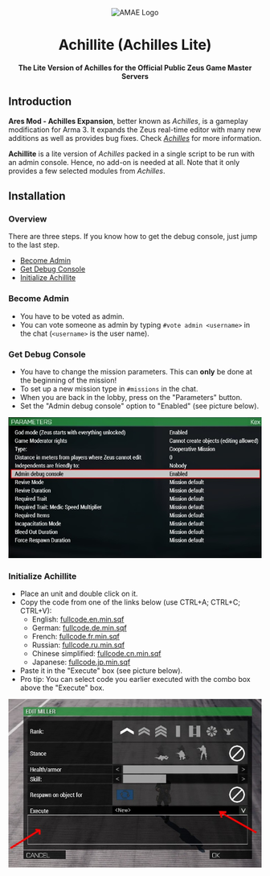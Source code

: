<p align="center">
    <img src="https://github.com/ArmaAchilles/AresModAchillesExpansion/blob/master/Pictures/logo/achilles_logo_whiteBackground.png" width="140" alt="AMAE Logo">
    <h1 align="center">Achillite (Achilles Lite)</h1>
    <h4 align="center">The Lite Version of Achilles for the Official Public Zeus Game Master Servers</h4>
</p>

## Introduction

**Ares Mod - Achilles Expansion**, better known as _Achilles_, is a gameplay modification for Arma 3. It expands the Zeus real-time editor with many new additions as well as provides bug fixes.
Check [_Achilles_](https://github.com/ArmaAchilles/AresModAchillesExpansion) for more information.

**Achillite** is a lite version of _Achilles_ packed in a single script to be run with an admin console. Hence, no add-on is needed at all. Note that it only provides a few selected modules from _Achilles_.

## Installation
### Overview
There are three steps. If you know how to get the debug console, just jump to the last step.
- [Become Admin](https://github.com/ArmaAchilles/AchillesLite/blob/master/README.md/#become-admin)
- [Get Debug Console](https://github.com/ArmaAchilles/AchillesLite/blob/master/README.md/#get-debug-console)
- [Initialize Achillite](https://github.com/ArmaAchilles/AchillesLite/blob/master/README.md/#initialize-achillite)
### Become Admin
- You have to be voted as admin.
- You can vote someone as admin by typing `#vote admin <username>` in the chat (`<username>` is the user name).
### Get Debug Console
- You have to change the mission parameters. This can **only** be done at the beginning of the mission!
- To set up a new mission type in `#missions` in the chat.
- When you are back in the lobby, press on the "Parameters" button.
- Set the "Admin debug console" option to "Enabled" (see picture below).

![](https://github.com/ArmaAchilles/AchillesLite/blob/master/pictures/MissionParams.jpg?raw=true)
### Initialize Achillite
- Place an unit and double click on it.
- Copy the code from one of the links below (use CTRL+A; CTRL+C; CTRL+V):
	- English: [fullcode.en.min.sqf](https://raw.githubusercontent.com/ArmaAchilles/AchillesLite/master/fullcode.en.min.sqf)
	- German: [fullcode.de.min.sqf](https://raw.githubusercontent.com/ArmaAchilles/AchillesLite/master/fullcode.de.min.sqf)
	- French: [fullcode.fr.min.sqf](https://raw.githubusercontent.com/ArmaAchilles/AchillesLite/master/fullcode.fr.min.sqf)
	- Russian: [fullcode.ru.min.sqf](https://raw.githubusercontent.com/ArmaAchilles/AchillesLite/master/fullcode.ru.min.sqf)
	- Chinese simplified: [fullcode.cn.min.sqf](https://raw.githubusercontent.com/ArmaAchilles/AchillesLite/master/fullcode.cn.min.sqf)
	- Japanese: [fullcode.jp.min.sqf](https://raw.githubusercontent.com/ArmaAchilles/AchillesLite/master/fullcode.jp.min.sqf)
- Paste it in the "Execute" box (see picture below).
- Pro tip: You can select code you earlier executed with the combo box above the "Execute" box.

![](https://github.com/ArmaAchilles/AchillesLite/blob/master/pictures/AchilliteInit.jpg?raw=true)
